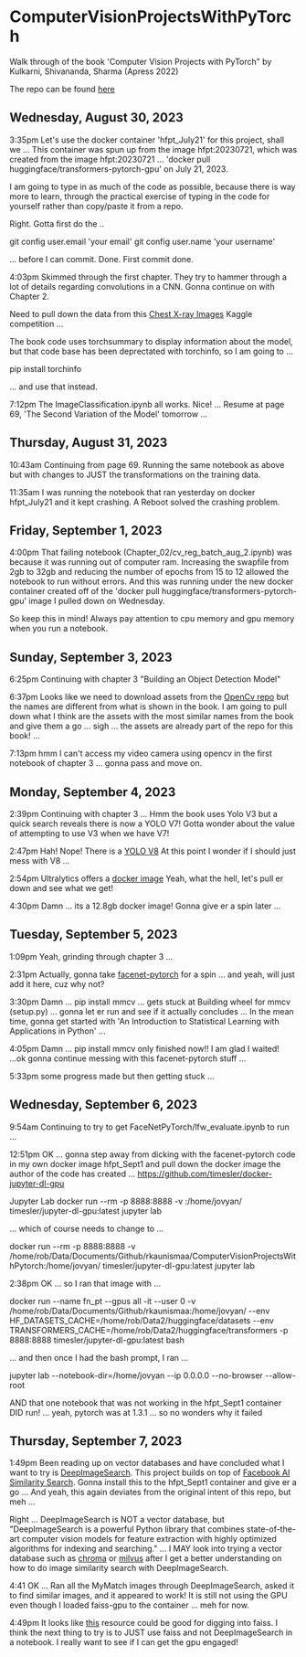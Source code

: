 # ComputerVisionProjectsWithPyTorch

Walk through of the book 'Computer Vision Projects with PyTorch" by Kulkarni, Shivananda, Sharma (Apress 2022)

The repo can be found [here](https://github.com/apress/computer-vision-projects-with-pytorch)

## Wednesday, August 30, 2023

3:35pm Let's use the docker container 'hfpt_July21' for this project, shall we ... This container was spun up from the image hfpt:20230721, which was created from the image hfpt:20230721 ... 'docker pull huggingface/transformers-pytorch-gpu' on July 21, 2023.

I am going to type in as much of the code as possible, because there is way more to learn, through the practical exercise of typing in the code for yourself rather than copy/paste it from a repo. 

Right. Gotta first do the ..

git config user.email 'your email'
git config user.name 'your username'

... before I can commit. Done. First commit done. 

4:03pm Skimmed through the first chapter. They try to hammer through a lot of details regarding convolutions in a CNN.  Gonna continue on with Chapter 2.

Need to pull down the data from this [Chest X-ray Images](https://www.kaggle.com/datasets/tolgadincer/labeled-chest-xray-images) Kaggle competition ...

The book code uses torchsummary to display information about the model, but that code base has been deprectated with torchinfo, so I am going to ...

pip install torchinfo

... and use that instead.

7:12pm The ImageClassification.ipynb all works. Nice! ... Resume at page 69, 'The Second Variation of the Model' tomorrow ... 

## Thursday, August 31, 2023

10:43am Continuing from page 69. Running the same notebook as above but with changes to JUST the transformations on the training data.

11:35am I was running the notebook that ran yesterday on docker hfpt_July21 and it kept crashing. A Reboot solved the crashing problem. 

## Friday, September 1, 2023

4:00pm That failing notebook (Chapter_02/cv_reg_batch_aug_2.ipynb) was because it was running out of computer ram. Increasing the swapfile from 2gb to 32gb and reducing the number of epochs from 15 to 12 allowed the notebook to run without errors. And this was running under the new docker container created off of the 'docker pull huggingface/transformers-pytorch-gpu' image I pulled down on Wednesday. 

So keep this in mind! Always pay attention to cpu memory and gpu memory when you run a notebook.

## Sunday, September 3, 2023

6:25pm Continuing with chapter 3 "Building an Object Detection Model"

6:37pm Looks like we need to download assets from the [OpenCv repo](https://github.com/opencv/opencv/tree/master/data/haarcascades) but the names are different from what is shown in the book. I am going to pull down what I think are the assets with the most similar names from the book and give them a go ... sigh ... the assets are already part of the repo for this book! ... 

7:13pm hmm I can't access my video camera using opencv in the first notebook of chapter 3 ... gonna pass and move on.

## Monday, September 4, 2023

2:39pm Continuing with chapter 3 ... Hmm the book uses Yolo V3 but a quick search reveals there is now a YOLO V7! Gotta wonder about the value of attempting to use V3 when we have V7!

2:47pm Hah! Nope! There is a [YOLO V8](https://pypi.org/project/ultralytics/) At this point I wonder if I should just mess with V8 ... 

2:54pm Ultralytics offers a [docker image](https://hub.docker.com/r/ultralytics/ultralytics) Yeah, what the hell, let's pull er down and see what we get!

4:30pm Damn ... its a 12.8gb docker image! Gonna give er a spin later ...

## Tuesday, September 5, 2023

1:09pm Yeah, grinding through chapter 3 ... 

2:31pm Actually, gonna take [facenet-pytorch](https://github.com/timesler/facenet-pytorch) for a spin ... and yeah, will just add it here, cuz why not?

3:30pm Damn ... pip install mmcv ... gets stuck at Building wheel for mmcv (setup.py) ... gonna let er run and see if it actually concludes ... In the mean time, gonna get started with 'An Introduction to Statistical Learning with Applications in Python' ...

4:05pm Damn ... pip install mmcv only finished now!! I am glad I waited! ...ok gonna continue messing with this facenet-pytorch stuff ... 

5:33pm some progress made but then getting stuck ... 

## Wednesday, September 6, 2023

9:54am Continuing to try to get FaceNetPyTorch/lfw_evaluate.ipynb to run ...  

12:51pm OK ...  gonna step away from dicking with the facenet-pytorch code in my own docker image hfpt_Sept1 and pull down the docker image the author of the code has created ... https://github.com/timesler/docker-jupyter-dl-gpu

Jupyter Lab
docker run --rm -p 8888:8888 -v <local path>:/home/jovyan/ timesler/jupyter-dl-gpu:latest jupyter lab

... which of course needs to change to ... 

docker run --rm -p 8888:8888 -v /home/rob/Data/Documents/Github/rkaunismaa/ComputerVisionProjectsWithPytorch:/home/jovyan/ timesler/jupyter-dl-gpu:latest jupyter lab

2:38pm OK ... so I ran that image with ...

docker run --name fn_pt --gpus all -it --user 0 -v /home/rob/Data/Documents/Github/rkaunismaa:/home/jovyan/ --env HF_DATASETS_CACHE=/home/rob/Data2/huggingface/datasets --env TRANSFORMERS_CACHE=/home/rob/Data2/huggingface/transformers -p 8888:8888 timesler/jupyter-dl-gpu:latest bash

... and then once I had the bash prompt, I ran ...

jupyter lab --notebook-dir=/home/jovyan --ip 0.0.0.0 --no-browser --allow-root

AND that one notebook that was not working in the hfpt_Sept1 container DID run! ... yeah, pytorch was at 1.3.1 ... so no wonders why it failed

## Thursday, September 7, 2023

1:49pm Been reading up on vector databases and have concluded what I want to try is [DeepImageSearch](https://pypi.org/project/DeepImageSearch/). This project builds on top of [Facebook AI Similarity Search](https://faiss.ai/). Gonna install this to the hfpt_Sept1 container and give er a go ... And yeah, this again deviates from the original intent of this repo, but meh ... 

Right ... DeepImageSearch is NOT a vector database, but "DeepImageSearch is a powerful Python library that combines state-of-the-art computer vision models for feature extraction with highly optimized algorithms for indexing and searching." ... I MAY look into trying a vector database such as [chroma](https://www.trychroma.com/) or [milvus](https://milvus.io/) after I get a better understanding on how to do image similarity search with DeepImageSearch. 

4:41 OK ... Ran all the MyMatch images through DeepImageSearch, asked it to find similar images, and it appeared to work! It is still not using the GPU even though I loaded faiss-gpu to the container ... meh for now.

4:49pm It looks like [this](https://github.com/facebookresearch/faiss/wiki/Getting-started) resource could be good for digging into faiss. I think the next thing to try is to JUST use faiss and not DeepImageSearch in a notebook. I really want to see if I can get the gpu engaged!
